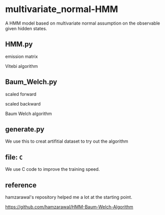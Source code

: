 # multivariate_normal-HMM
A HMM model based on multivariate normal assumption on the observable given hidden states. 

## HMM.py
emission matrix

Vitebi algorithm

## Baum_Welch.py
scaled forward

scaled backward

Baum Welch algorithm

## generate.py
We use this to creat artifitial dataset to try out the algorithm

## file: `C`
We use C code to improve the training speed.

## reference
hamzarawal's repository helped me a lot at the starting point. 

https://github.com/hamzarawal/HMM-Baum-Welch-Algorithm
